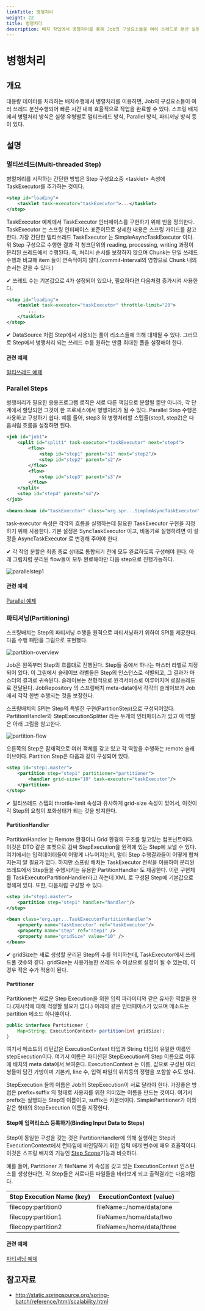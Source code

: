 ```yaml
---
linkTitle: 병행처리
weight: 22
title: 병행처리
description: 배치 작업에서 병렬처리를 통해 Job의 구성요소들을 여러 쓰레드로 분산 실행하여 빠르고 효율적으로 작업을 완료할 수 있다. 스프링 배치에서는 멀티쓰레드, Parallel 방식, 파티셔닝 방식 등 다양한 병렬처리 방식을 지원하며, 멀티쓰레드는 Step의 <tasklet>에 TaskExecutor를 추가해 간단히 구현할 수 있다.
---
```

# 병행처리

## 개요


대용량 데이터를 처리하는 배치수행에서 병렬처리를 이용하면, Job의 구성요소들이 여러 쓰레드 분산수행되어 빠른 시간 내에 효율적으로 작업을 완료할 수 있다.
스프링 배치에서 병렬처리 방식은 실행 유형별로 멀티쓰레드 방식, Parallel 방식, 파티셔닝 방식 등이 있다.

## 설명

### 멀티쓰레드(Multi-threaded Step)

병렬처리를 시작하는 간단한 방법은 Step 구성요소중 \<tasklet> 속성에 TaskExecutor를 추가하는 것이다.

```xml
<step id="loading">
    <tasklet task-executor="taskExecutor">...</tasklet>
</step>
```


TaskExecutor 예제에서 TaskExecutor 인터페이스를 구현하기 위해 빈을 정의한다. TaskExecutor 는 스프링 인터페이스 표준이므로 상세한 내용은 스프링 가이드를 참고한다. 가장 간단한 멀티쓰레드 TaskExecutor 는 SimpleAsyncTaskExecutor 이다. 위 Step 구성으로 수행한 결과 각 청크단위의 reading, processing, writing 과정이 분리된 쓰레드에서 수행된다. 즉, 처리시 순서를 보장하지 않으며 Chunk는 단일 쓰레드 수행과 비교해 item 들이 연속적이지 않다.(commit-Interval의 영향으로 Chunk 내의 순서는 같을 수 있다.)

✔ 쓰레드 수는 기본값으로 4가 설정되어 있으나, 필요하다면 다음처럼 증가시켜 사용한다.

```xml
<step id="loading"> 
	<tasklet task-executor="taskExecutor" throttle-limit="20">
		...
	</tasklet>
</step>
```

✔ DataSource 처럼 Step에서 사용되는 풀이 리소스들에 의해 대체될 수 있다. 그러므로 Step에서 병행처리 되는 쓰레드 수를 원하는 만큼 최대한 풀을 설정해야 한다.

#### 관련 예제

[멀티쓰레드 예제](./batch-example-multi_process.md)

### Parallel Steps

병행처리가 필요한 응용프로그램 로직은 서로 다른 책임으로 분할될 뿐만 아니라, 각 단계에서 할당되면 그것이 한 프로세스에서 병행처리가 될 수 있다. Parallel Step 수행은 사용하고 구성하기 쉽다.
예를 들어, step3 와 병행처리할 스텝들(step1, step2)은 다음처럼 흐름을 설정하면 된다.

```xml
<job id="job1">
    <split id="split1" task-executor="taskExecutor" next="step4">
        <flow>
            <step id="step1" parent="s1" next="step2"/>
            <step id="step2" parent="s2"/>
        </flow>
        <flow>
            <step id="step3" parent="s3"/>
        </flow>
    </split>
    <step id="step4" parent="s4"/>
</job>
 
<beans:bean id="taskExecutor" class="org.spr...SimpleAsyncTaskExecutor"/>
```

task-executor 속성은 각각의 흐름을 실행하는데 필요한 TaskExecutor 구현을 지정하기 위해 사용한다. 기본 설정은 SyncTaskExecutor 이고, 비동기로 실행하려면 이 설정을 AsyncTaskExecutor 로 변경해 주어야 한다.

✔ 각 작업 분할은 최종 종료 상태로 통합되기 전에 모두 완료하도록 구성해야 한다. 아래 그림처럼 분리된 flow들이 모두 완료해야만 다음 step으로 진행가능하다.


![parallelstep1](../images/parallelstep1.png)

#### 관련 예제

[Parallel 예제](./batch-example-multi_process.md)

### 파티셔닝(Partitioning)

스프링배치는 Step의 파티셔닝 수행을 원격으로 파티셔닝하기 위하여 SPI를 제공한다. 다음 수행 패턴을 그림으로 표현했다.

![partition-overview](../images/partition-overview.png)

Job은 왼쪽부터 Step의 흐름대로 진행된다. Step들 중에서 하나는 마스터 라벨로 지정되어 있다. 이 그림에서 슬레이브 라벨들은 Step의 인스턴스로 식별되고, 그 결과가 마스터의 결과로 귀속된다. 슬레이브는 전형적으로 원격서비스로 이루어지며 로칼쓰레드로 전달된다. JobRepository 의 스프링배치 meta-data에서 각각의 슬레이브가 Job에서 각각 한번 수행되는 것을 보장한다.

스프링배치의 SPI는 Step의 특별한 구현(PartitionStep)으로 구성되어있다. PartitionHandler와 StepExecutionSplitter 라는 두개의 인터페이스가 있고 이 역할은 아래 그림을 참고한다.

![partition-flow](../images/partition-flow.png)

오른쪽의 Step은 잠재적으로 여러 객체를 갖고 있고 각 역할을 수행하는 remote 슬레이브이다. Partition Step은 다음과 같이 구성되어 있다.

```xml
<step id="step1.master">
    <partition step="step1" partitioner="partitioner">
        <handler grid-size="10" task-executor="taskExecutor"/>
    </partition>
</step>
```

✔ 멀티쓰레드 스텝의 throttle-limit 속성과 유사하게 grid-size 속성이 있어서, 이것이 각 Step의 요청이 포화상태가 되는 것을 방지한다.

#### PartitionHandler

PartitionHandler 는 Remote 환경이나 Grid 환경의 구조를 알고있는 컴포넌트이다.
이것은 DTO 같은 포맷으로 감싸 StepExecution을 원격에 있는 Step에 보낼 수 있다. 여기에서는 입력데이터들이 어떻게 나누어지는지, 멀티 Step 수행결과들이 어떻게 합쳐지는지 알 필요가 없다.
하지만 스프링 배치는 TaskExecutor 전략을 이용하여 분리된 쓰레드에서 Step들을 수행시키는 유용한 PartitionHandler 도 제공한다. 이런 구현체를 TaskExecutorPartitionHandler라고 하는데 XML 로 구성된 Step에 기본값으로 정해져 있다. 또한, 다음처럼 구성할 수 있다.

```xml
<step id="step1.master">
    <partition step="step1" handler="handler"/>
</step>
 
<bean class="org.spr...TaskExecutorPartitionHandler">
    <property name="taskExecutor" ref="taskExecutor"/>
    <property name="step" ref="step1" />
    <property name="gridSize" value="10" />
</bean>
```

✔ gridSize는 새로 생성할 분리된 Step의 수를 의미하는데, TaskExecutor에서 쓰레드풀 갯수와 같다. gridSize는 사용가능한 쓰레드 수 이상으로 설정이 될 수 있는데, 이 경우 작은 수가 적용이 된다.

#### Partitioner

Partitioner는 새로운 Step Execution을 위한 입력 파라미터와 같은 유사한 역할을 한다.(재시작에 대해 걱정할 필요가 없다.) 아래와 같은 인터페이스가 있으며 메소드는 partition 메소드 하나뿐이다.

```java
public interface Partitioner {
    Map<String, ExecutionContext> partition(int gridSize);
}
```

여기서 메소드의 리턴값은 ExecutionContext 타입과 String 타입의 유일한 이름인 stepExecution이다. 여기서 이름은 파티션된 StepExecution의 Step 이름으로 이후에 배치의 meta data에서 보여준다. ExecutionContext 는 이름, 값으로 구성된 여러 쌍들이 담긴 가방이며 기본키, line 수, 입력 파일의 위치등의 정렬을 포함할 수도 있다.

StepExecution 들의 이름은 Job의 StepExecution이 서로 달라야 한다. 가장좋은 방법은 prefix+suffix 의 형태로 사용자를 위한 의미있는 이름을 만드는 것이다. 여기서 prefix는 실행되는 Step의 이름이고, suffix는 카운터이다. SimplePartitioner가 이와 같은 형태의 StepExecution 이름을 지정한다.

#### Step에 입력리소스 등록하기(Binding Input Data to Steps)

Step이 동일한 구성을 갖는 것은 PartitionHandler에 의해 실행하는 Step과 ExecutionContext에서 런타임에 바인딩하기 위한 입력 매개 변수에 매우 효율적이다. 이것은 스프링 배치의 기능인 [Step Scope](http://static.springsource.org/spring-batch/trunk/reference/html/configureStep.html#step-scope)기능과 비슷하다.

예를 들어, Partitioner 가 fileName 키 속성을 갖고 있는 ExecutionContext 인스턴스를 생성한다면, 각 Step들은 서로다른 파일들을 바라보게 되고 출력결과는 다음처럼 다.

| Step Execution Name (key) | ExecutionContext (value)  |
|---------------------------|---------------------------|
| filecopy:partition0       | fileName=/home/data/one   |
| filecopy:partition1       | fileName=/home/data/two   |
| filecopy:partition2       | fileName=/home/data/three |

#### 관련 예제

[파티셔닝 예제](../../runtime-example/individual-example/batch-layer/batch-example-multi_process.md)

## 참고자료

- http://static.springsource.org/spring-batch/reference/html/scalability.html
